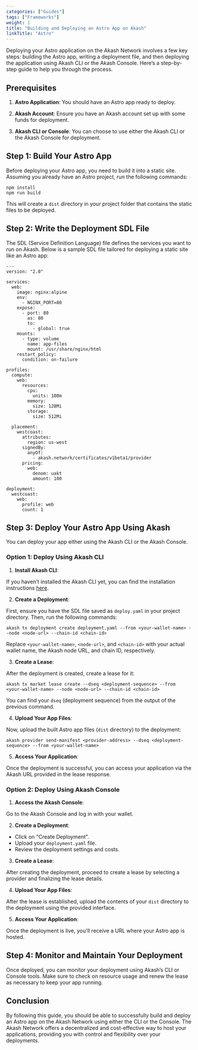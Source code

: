 ```yaml
---
categories: ["Guides"]
tags: ["Frameworks"]
weight: 1
title: "Building and Deploying an Astro App on Akash"
linkTitle: "Astro"
---
```


Deploying your Astro application on the Akash Network involves a few key steps: building the Astro app, writing a deployment file, and then deploying the application using Akash CLI or the Akash Console. Here’s a step-by-step guide to help you through the process.

## Prerequisites

1. **Astro Application**: You should have an Astro app ready to deploy.

2. **Akash Account**: Ensure you have an Akash account set up with some funds for deployment.

3. **Akash CLI or Console**: You can choose to use either the Akash CLI or the Akash Console for deployment.

## Step 1: Build Your Astro App

Before deploying your Astro app, you need to build it into a static site. Assuming you already have an Astro project, run the following commands:

```
npm install
npm run build
```

This will create a `dist` directory in your project folder that contains the static files to be deployed.

## Step 2: Write the Deployment SDL File

The SDL (Service Definition Language) file defines the services you want to run on Akash. Below is a sample SDL file tailored for deploying a static site like an Astro app:

```
---
version: "2.0"

services:
  web:
    image: nginx:alpine
    env:
      - NGINX_PORT=80
    expose:
      - port: 80
        as: 80
        to:
          - global: true
    mounts:
      - type: volume
        name: app-files
        mount: /usr/share/nginx/html
    restart_policy:
      condition: on-failure

profiles:
  compute:
    web:
      resources:
        cpu:
          units: 100m
        memory:
          size: 128Mi
        storage:
          size: 512Mi

  placement:
    westcoast:
      attributes:
        region: us-west
      signedBy:
        anyOf:
          - akash.network/certificates/v1beta1/provider
      pricing:
        web:
          denom: uakt
          amount: 100

deployment:
  westcoast:
    web:
      profile: web
      count: 1
```

## Step 3: Deploy Your Astro App Using Akash

You can deploy your app either using the Akash CLI or the Akash Console.

### Option 1: Deploy Using Akash CLI

1. **Install Akash CLI**: 

If you haven’t installed the Akash CLI yet, you can find the installation instructions [here](/docs/getting-started/quickstart-guides/akash-cli/).

2. **Create a Deployment**:

First, ensure you have the SDL file saved as `deploy.yaml` in your project directory. Then, run the following commands:

```
akash tx deployment create deployment.yaml --from <your-wallet-name> --node <node-url> --chain-id <chain-id>
```

Replace `<your-wallet-name>`, `<node-url>`, and `<chain-id>` with your actual wallet name, the Akash node URL, and chain ID, respectively.

3. **Create a Lease**:

After the deployment is created, create a lease for it:

```
akash tx market lease create --dseq <deployment-sequence> --from <your-wallet-name> --node <node-url> --chain-id <chain-id>
```
You can find your `dseq` (deployment sequence) from the output of the previous command.

4. **Upload Your App Files**:

Now, upload the built Astro app files (`dist` directory) to the deployment:

```
akash provider send-manifest <provider-address> --dseq <deployment-sequence> --from <your-wallet-name>
```

5. **Access Your Application**:

Once the deployment is successful, you can access your application via the Akash URL provided in the lease response.

### Option 2: Deploy Using Akash Console

1. **Access the Akash Console**:

Go to the Akash Console and log in with your wallet.

2. **Create a Deployment**:

- Click on "Create Deployment".
- Upload your `deployment.yaml` file.
- Review the deployment settings and costs.

3. **Create a Lease**:

After creating the deployment, proceed to create a lease by selecting a provider and finalizing the lease details.

4. **Upload Your App Files**:

After the lease is established, upload the contents of your `dist` directory to the deployment using the provided interface.

5. **Access Your Application**:

Once the deployment is live, you'll receive a URL where your Astro app is hosted.

## Step 4: Monitor and Maintain Your Deployment

Once deployed, you can monitor your deployment using Akash’s CLI or Console tools. Make sure to check on resource usage and renew the lease as necessary to keep your app running.

## Conclusion

By following this guide, you should be able to successfully build and deploy an Astro app on the Akash Network using either the CLI or the Console. The Akash Network offers a decentralized and cost-effective way to host your applications, providing you with control and flexibility over your deployments.




